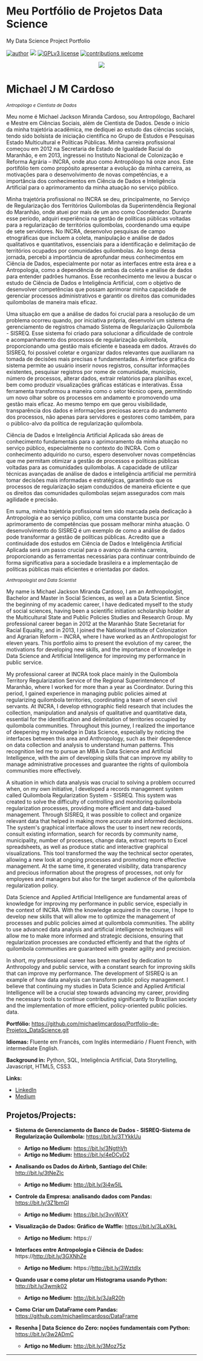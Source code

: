 # Meu Portfólio de Projetos Data Science

My Data Science Project Portfolio

[![author](https://img.shields.io/badge/author-michaelcardoso-red.svg)](https://www.linkedin.com/in/michael-cardoso-84a9a0b2/) [![](https://img.shields.io/badge/python-3.7+-blue.svg)](https://www.python.org/downloads/release/python-365/) [![GPLv3 license](https://img.shields.io/badge/License-GPLv3-blue.svg)](http://perso.crans.org/besson/LICENSE.html) [![contributions welcome](https://img.shields.io/badge/contributions-welcome-brightgreen.svg?style=flat)](https://github.com/michaeljmcardoso/Portfolio-de-Projetos_DataScience)

<p align="center">
  <img src="https://miro.medium.com/max/720/1*LI7W501SErbGaQxTYDOKLA.webp">
</p>

# Michael J M Cardoso
<sub>*Antropólogo e Cientista de Dados* </sub>

Meu nome é Michael Jackson Miranda Cardoso, sou Antropólogo, Bacharel e Mestre em Ciências Sociais, além de Cientista de Dados. Desde o início da minha trajetória acadêmica, me dediquei ao estudo das ciências sociais, tendo sido bolsista de iniciação científica no Grupo de Estudos e Pesquisas Estado Multicultural e Políticas Públicas. Minha carreira profissional começou em 2012 na Secretaria de Estado de Igualdade Racial do Maranhão, e em 2013, ingressei no Instituto Nacional de Colonização e Reforma Agrária – INCRA, onde atuo como Antropólogo há onze anos. Este portifólio tem como propósito apresentar a evolução da minha carreira, as motivações para o desenvolvimento de novas competências, e a importância dos conhecimentos em Ciência de Dados e Inteligência Artificial para o aprimoramento da minha atuação no serviço público.

Minha trajetória profissional no INCRA se deu, principalmente, no Serviço de Regularização dos Territórios Quilombolas da Superintendência Regional do Maranhão, onde atuei por mais de um ano como Coordenador. Durante esse período, adquiri experiência na gestão de políticas públicas voltadas para a regularização de territórios quilombolas, coordenando uma equipe de sete servidores. No INCRA, desenvolvo pesquisas de campo etnográficas que incluem a coleta, manipulação e análise de dados qualitativos e quantitativos, essenciais para a identificação e delimitação de territórios ocupados por comunidades quilombolas. Ao longo dessa jornada, percebi a importância de aprofundar meus conhecimentos em Ciência de Dados, especialmente por notar as interfaces entre esta área e a Antropologia, como a dependência de ambas da coleta e análise de dados para entender padrões humanos. Esse reconhecimento me levou a buscar o estudo de Ciência de Dados e Inteligência Artificial, com o objetivo de desenvolver competências que possam aprimorar minha capacidade de gerenciar processos administrativos e garantir os direitos das comunidades quilombolas de maneira mais eficaz.

Uma situação em que a análise de dados foi crucial para a resolução de um problema ocorreu quando, por iniciativa própria, desenvolvi um sistema de gerenciamento de registros chamado Sistema de Regularização Quilombola - SISREQ. Esse sistema foi criado para solucionar a dificuldade de controle e acompanhamento dos processos de regularização quilombola, proporcionando uma gestão mais eficiente e baseada em dados. Através do SISREQ, foi possível coletar e organizar dados relevantes que auxiliaram na tomada de decisões mais precisas e fundamentadas. A interface gráfica do sistema permite ao usuário inserir novos registros, consultar informações existentes, pesquisar registros por nome de comunidade, município, número de processos, alterar dados, extrair relatórios para planilhas excel, bem como produzir visualizações gráficas estáticas e interativas. Essa ferramenta transformou a maneira como o setor técnico opera, permitindo um novo olhar sobre os processos em andamento e promovendo uma gestão mais eficaz. Ao mesmo tempo em que gerou visibilidade, transparência dos dados e informações preciosas acerca do andamento dos processos, não apenas para servidores e gestores como também, para o público-alvo da política de regularização quilombola.

Ciência de Dados e Inteligência Artificial Aplicada são áreas de conhecimento fundamentais para o aprimoramento da minha atuação no serviço público, especialmente no contexto do INCRA. Com o conhecimento adquirido no curso, espero desenvolver novas competências que me permitam otimizar a gestão de processos e políticas públicas voltadas para as comunidades quilombolas. A capacidade de utilizar técnicas avançadas de análise de dados e inteligência artificial me permitirá tomar decisões mais informadas e estratégicas, garantindo que os processos de regularização sejam conduzidos de maneira eficiente e que os direitos das comunidades quilombolas sejam assegurados com mais agilidade e precisão.

Em suma, minha trajetória profissional tem sido marcada pela dedicação à Antropologia e ao serviço público, com uma constante busca por aprimoramento de competências que possam melhorar minha atuação. O desenvolvimento do SISREQ é um exemplo de como a análise de dados pode transformar a gestão de políticas públicas. Acredito que a continuidade dos estudos em Ciência de Dados e Inteligência Artificial Aplicada será um passo crucial para o avanço da minha carreira, proporcionando as ferramentas necessárias para continuar contribuindo de forma significativa para a sociedade brasileira e a implementação de políticas públicas mais eficientes e orientadas por dados.

<sub>*Anthropologist and Data Scientist* </sub>

My name is Michael Jackson Miranda Cardoso, I am an Anthropologist, Bachelor and Master in Social Sciences, as well as a Data Scientist. Since the beginning of my academic career, I have dedicated myself to the study of social sciences, having been a scientific initiation scholarship holder at the Multicultural State and Public Policies Studies and Research Group. My professional career began in 2012 at the Maranhão State Secretariat for Racial Equality, and in 2013, I joined the National Institute of Colonization and Agrarian Reform – INCRA, where I have worked as an Anthropologist for eleven years. This portfolio aims to present the evolution of my career, the motivations for developing new skills, and the importance of knowledge in Data Science and Artificial Intelligence for improving my performance in public service.

My professional career at INCRA took place mainly in the Quilombola Territory Regularization Service of the Regional Superintendence of Maranhão, where I worked for more than a year as Coordinator. During this period, I gained experience in managing public policies aimed at regularizing quilombola territories, coordinating a team of seven civil servants. At INCRA, I develop ethnographic field research that includes the collection, manipulation and analysis of qualitative and quantitative data, essential for the identification and delimitation of territories occupied by quilombola communities. Throughout this journey, I realized the importance of deepening my knowledge in Data Science, especially by noticing the interfaces between this area and Anthropology, such as their dependence on data collection and analysis to understand human patterns. This recognition led me to pursue an MBA in Data Science and Artificial Intelligence, with the aim of developing skills that can improve my ability to manage administrative processes and guarantee the rights of quilombola communities more effectively.

A situation in which data analysis was crucial to solving a problem occurred when, on my own initiative, I developed a records management system called Quilombola Regularization System - SISREQ. This system was created to solve the difficulty of controlling and monitoring quilombola regularization processes, providing more efficient and data-based management. Through SISREQ, it was possible to collect and organize relevant data that helped in making more accurate and informed decisions. The system's graphical interface allows the user to insert new records, consult existing information, search for records by community name, municipality, number of processes, change data, extract reports to Excel spreadsheets, as well as produce static and interactive graphical visualizations. This tool transformed the way the technical sector operates, allowing a new look at ongoing processes and promoting more effective management. At the same time, it generated visibility, data transparency and precious information about the progress of processes, not only for employees and managers but also for the target audience of the quilombola regularization policy.

Data Science and Applied Artificial Intelligence are fundamental areas of knowledge for improving my performance in public service, especially in the context of INCRA. With the knowledge acquired in the course, I hope to develop new skills that will allow me to optimize the management of processes and public policies aimed at quilombola communities. The ability to use advanced data analysis and artificial intelligence techniques will allow me to make more informed and strategic decisions, ensuring that regularization processes are conducted efficiently and that the rights of quilombola communities are guaranteed with greater agility and precision.

In short, my professional career has been marked by dedication to Anthropology and public service, with a constant search for improving skills that can improve my performance. The development of SISREQ is an example of how data analysis can transform public policy management. I believe that continuing my studies in Data Science and Applied Artificial Intelligence will be a crucial step towards advancing my career, providing the necessary tools to continue contributing significantly to Brazilian society and the implementation of more efficient, policy-oriented public policies. data.


**Portfólio:** https://github.com/michaeljmcardoso/Portfolio-de-Projetos_DataScience.git

**Idiomas:** Fluente em Francês, com Inglês intermediário / Fluent French, with intermediate English.

**Background in:** Python, SQL, Inteligência Artificial, Data Storytelling, Javascript, HTML5, CSS3.

**Links:**
* [LinkedIn](https://www.linkedin.com/in/michael-cardoso-84a9a0b2/)
* [Medium](https://medium.com/@mjcursodatascience)


## Projetos/Projects:

* **Sistema de Gerenciamento de Banco de Dados - SISREQ-Sistema de Regularização Quilombola:** https://bit.ly/3TYkkUu
  * **Artigo no Medium:** https://bit.ly/3NgthVh
  * **Artigo no Medium:** https://bit.ly/4eDCyD2
* **Analisando os Dados do Airbnb, Santiago del Chile:** http://bit.ly/3tNeZlc
  * **Artigo no Medium:** http://bit.ly/3i4w5IL 
* **Controle da Empresa: analisando dados com Pandas:** https://bit.ly/3Z1bmGI
  * **Artigo no Medium:** https://bit.ly/3vvWjXY
* **Visualização de Dados: Gráfico de Waffle:** https://bit.ly/3LaXlkL
  * **Artigo no Medium:** https://
* **Interfaces entre Antropologia e Ciência de Dados:** https://http://bit.ly/3GXNhZe
  * **Artigo no Medium:** https://http://bit.ly/3Wztdlx
* **Quando usar e como plotar um Histograma usando Python:** http://bit.ly/3wmjk02
  * **Artigo no Medium:** http://bit.ly/3JaR20h
* **Como Criar um DataFrame com Pandas:** https://github.com/michaeljmcardoso/DataFrame
  
* **Resenha | Data Science do Zero: noções fundamentais com Python:** https://bit.ly/3w2ADmC
  * **Artigo no Medium:** http://bit.ly/3Moz75z

---

